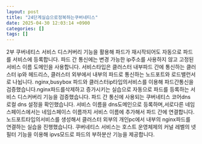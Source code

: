 ```yaml
---
layout: post
title: "24단계실습으로정복하는쿠버네티스"
date: 2025-04-30 12:03:14 +0900
categories: []
tags: []
---
```


2부
쿠버네티스 서비스 디스커버리 기능을 활용해 파드가 재시작되어도 자동으로 파드를 서비스에 등록합니다. 파드 간 통신에는 변경 가능한 ip주소를 사용하지 않고 고정된 서비스 이름 도메인을 사용합니다.
서비스타입은 클러스터 내부파드 간에 통신하는 클러스터 ip와 헤드리스, 클러스터 외부에서 내부의 파드로 통신하는 노드포트와 로드밸런서로 나뉩니다.
nginx,busybox 파드와 클러스터ip타입의서비스를 이용해 파드간통신을검증했습니다.nginx파드를삭제하고 증가시키는 실습으로 자동으로 파드를 등록하는 서비스 디스커버리 기능을 검증했습니다.
파드 간 통신에 사용되는 쿠버네티스 코어dns 로컬 dns 설정을 확인했습니다. 서비스 이름을 dns도메인으로 등록하며,서로다른 네임스페이스에서는 네임스페이스 이름까지 서비스 이름에 추가해서 파드 간에 연결합니다.
노드포트타입의서비스를 생성해서 클러스터 외부의 개인pc에서 내부의 nginx파드를 연결하는 실습을 진행했습니다. 쿠버네티스 서비스는 호스트 운영체제의 커널 레벨의 넷필터 기능을 이용해 ipvs모드로 파드의 부하분산 기능을 제공합니다.


